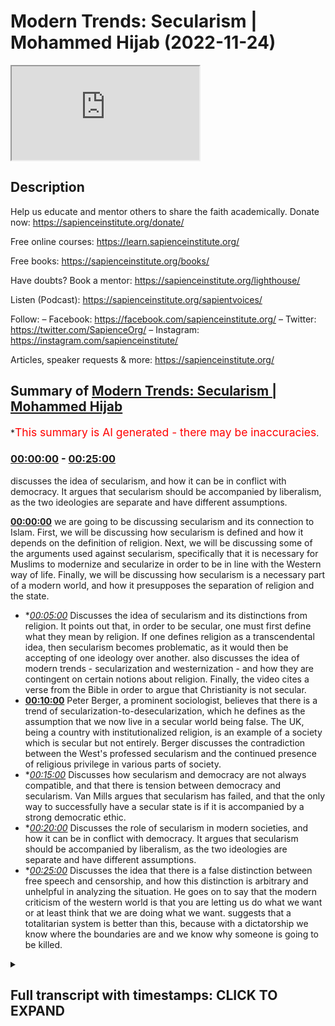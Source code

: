 # Modern Trends: Secularism | Mohammed Hijab (2022-11-24)

<iframe loading='lazy' src='https://www.youtube.com/embed/hDmxvZ4QAw0'></iframe>

## Description

Help us educate and mentor others to share the faith academically.
Donate now: https://sapienceinstitute.org/donate/

Free online courses: https://learn.sapienceinstitute.org/

Free books: https://sapienceinstitute.org/books/

Have doubts? Book a mentor: https://sapienceinstitute.org/lighthouse/

Listen (Podcast): https://sapienceinstitute.org/sapientvoices/

Follow:
– Facebook: https://facebook.com/sapienceinstitute.org/
– Twitter: https://twitter.com/SapienceOrg/
– Instagram: https://instagram.com/sapienceinstitute/

Articles, speaker requests & more: https://sapienceinstitute.org/

## Summary of [Modern Trends: Secularism | Mohammed Hijab](https://www.youtube.com/watch?v=hDmxvZ4QAw0)

\*<span style="color:red; font-size:125%">This summary is AI generated - there may be inaccuracies</span>.

### [00:00:00](https://www.youtube.com/watch?v=hDmxvZ4QAw0\&t=0) - [00:25:00](https://www.youtube.com/watch?v=hDmxvZ4QAw0\&t=1500)

discusses the idea of secularism, and how it can be in conflict with democracy. It argues that secularism should be accompanied by liberalism, as the two ideologies are separate and have different assumptions.

**[00:00:00](https://www.youtube.com/watch?v=hDmxvZ4QAw0\&t=0)**  we are going to be discussing secularism and its connection to Islam. First, we will be discussing how secularism is defined and how it depends on the definition of religion. Next, we will be discussing some of the arguments used against secularism, specifically that it is necessary for Muslims to modernize and secularize in order to be in line with the Western way of life. Finally, we will be discussing how secularism is a necessary part of a modern world, and how it presupposes the separation of religion and the state.

*   \**[00:05:00](https://www.youtube.com/watch?v=hDmxvZ4QAw0\&t=300)* Discusses the idea of secularism and its distinctions from religion. It points out that, in order to be secular, one must first define what they mean by religion. If one defines religion as a transcendental idea, then secularism becomes problematic, as it would then be accepting of one ideology over another.  also discusses the idea of modern trends - secularization and westernization - and how they are contingent on certain notions about religion. Finally, the video cites a verse from the Bible in order to argue that Christianity is not secular.
*   **[00:10:00](https://www.youtube.com/watch?v=hDmxvZ4QAw0\&t=600)** Peter Berger, a prominent sociologist, believes that there is a trend of secularization-to-desecularization, which he defines as the assumption that we now live in a secular world being false. The UK, being a country with institutionalized religion, is an example of a society which is secular but not entirely. Berger discusses the contradiction between the West's professed secularism and the continued presence of religious privilege in various parts of society.
*   \**[00:15:00](https://www.youtube.com/watch?v=hDmxvZ4QAw0\&t=900)* Discusses how secularism and democracy are not always compatible, and that there is tension between democracy and secularism. Van Mills argues that secularism has failed, and that the only way to successfully have a secular state is if it is accompanied by a strong democratic ethic.
*   \**[00:20:00](https://www.youtube.com/watch?v=hDmxvZ4QAw0\&t=1200)* Discusses the role of secularism in modern societies, and how it can be in conflict with democracy. It argues that secularism should be accompanied by liberalism, as the two ideologies are separate and have different assumptions.
*   \**[00:25:00](https://www.youtube.com/watch?v=hDmxvZ4QAw0\&t=1500)* Discusses the idea that there is a false distinction between free speech and censorship, and how this distinction is arbitrary and unhelpful in analyzing the situation. He goes on to say that the modern criticism of the western world is that you are letting us do what we want or at least think that we are doing what we want. suggests that a totalitarian system is better than this, because with a dictatorship we know where the boundaries are and we know why someone is going to be killed.

<details><summary><h2>Full transcript with timestamps: CLICK TO EXPAND</h2></summary>

[0:00:00](https://youtu.be/hDmxvZ4QAw0?t=0) oh\
[0:00:06](https://youtu.be/hDmxvZ4QAw0?t=6) foreign\
[0:00:09](https://youtu.be/hDmxvZ4QAw0?t=9) to the second session on the modern\
[0:00:11](https://youtu.be/hDmxvZ4QAw0?t=11) Trends module today we're going to be\
[0:00:14](https://youtu.be/hDmxvZ4QAw0?t=14) talking about secularism and its\
[0:00:16](https://youtu.be/hDmxvZ4QAw0?t=16) connection with Islam in the Muslim\
[0:00:17](https://youtu.be/hDmxvZ4QAw0?t=17) World\
[0:00:18](https://youtu.be/hDmxvZ4QAw0?t=18) um of course secularism is something we\
[0:00:20](https://youtu.be/hDmxvZ4QAw0?t=20) didn't actually formally cover in the\
[0:00:22](https://youtu.be/hDmxvZ4QAw0?t=22) London area and it's something very\
[0:00:24](https://youtu.be/hDmxvZ4QAw0?t=24) important not least because of something\
[0:00:26](https://youtu.be/hDmxvZ4QAw0?t=26) which keeps coming up in discourses with\
[0:00:28](https://youtu.be/hDmxvZ4QAw0?t=28) Muslims and non-muslims when I had\
[0:00:29](https://youtu.be/hDmxvZ4QAw0?t=29) discussion with Jordan Peterson this\
[0:00:32](https://youtu.be/hDmxvZ4QAw0?t=32) kind of was uh uh brought up in effect\
[0:00:34](https://youtu.be/hDmxvZ4QAw0?t=34) before I had my first discussion with\
[0:00:36](https://youtu.be/hDmxvZ4QAw0?t=36) him\
[0:00:37](https://youtu.be/hDmxvZ4QAw0?t=37) it was one of his major criticisms of\
[0:00:39](https://youtu.be/hDmxvZ4QAw0?t=39) Islam and so and this is something you\
[0:00:41](https://youtu.be/hDmxvZ4QAw0?t=41) find in the western Academy a lot of\
[0:00:43](https://youtu.be/hDmxvZ4QAw0?t=43) people will say like you know\
[0:00:45](https://youtu.be/hDmxvZ4QAw0?t=45) uh why Islam isn't secular is the reason\
[0:00:49](https://youtu.be/hDmxvZ4QAw0?t=49) why it's behind for example and this is\
[0:00:51](https://youtu.be/hDmxvZ4QAw0?t=51) one of the main arguments they use\
[0:00:52](https://youtu.be/hDmxvZ4QAw0?t=52) in fact they say that\
[0:00:55](https://youtu.be/hDmxvZ4QAw0?t=55) this is connected to issues to do with\
[0:00:57](https://youtu.be/hDmxvZ4QAw0?t=57) the Reformation\
[0:00:58](https://youtu.be/hDmxvZ4QAw0?t=58) I try to enumerate the kind of uh\
[0:01:02](https://youtu.be/hDmxvZ4QAw0?t=62) the kind of arguments the main arguments\
[0:01:05](https://youtu.be/hDmxvZ4QAw0?t=65) that are used about this they say the\
[0:01:08](https://youtu.be/hDmxvZ4QAw0?t=68) first catalog is Islam slash Muslims\
[0:01:11](https://youtu.be/hDmxvZ4QAw0?t=71) needs to modernize and so really what\
[0:01:14](https://youtu.be/hDmxvZ4QAw0?t=74) they mean by modernize is to secularize\
[0:01:16](https://youtu.be/hDmxvZ4QAw0?t=76) and that's one of the things they one of\
[0:01:17](https://youtu.be/hDmxvZ4QAw0?t=77) the staple part of a modern world is the\
[0:01:20](https://youtu.be/hDmxvZ4QAw0?t=80) secular order\
[0:01:21](https://youtu.be/hDmxvZ4QAw0?t=81) the second kind of argument is uses like\
[0:01:23](https://youtu.be/hDmxvZ4QAw0?t=83) Islam or Muslims need to secularize and\
[0:01:25](https://youtu.be/hDmxvZ4QAw0?t=85) they just say it like that they need to\
[0:01:28](https://youtu.be/hDmxvZ4QAw0?t=88) do that\
[0:01:29](https://youtu.be/hDmxvZ4QAw0?t=89) and the third one is Islam Muslims need\
[0:01:31](https://youtu.be/hDmxvZ4QAw0?t=91) to westernize\
[0:01:33](https://youtu.be/hDmxvZ4QAw0?t=93) and they are less likely to put in those\
[0:01:34](https://youtu.be/hDmxvZ4QAw0?t=94) in those terms because it has Colonial\
[0:01:36](https://youtu.be/hDmxvZ4QAw0?t=96) connotations\
[0:01:38](https://youtu.be/hDmxvZ4QAw0?t=98) but these are the three kinds of ways\
[0:01:40](https://youtu.be/hDmxvZ4QAw0?t=100) that it can be put across now the word\
[0:01:43](https://youtu.be/hDmxvZ4QAw0?t=103) secular itself\
[0:01:45](https://youtu.be/hDmxvZ4QAw0?t=105) etymologically comes from the Latin root\
[0:01:48](https://youtu.be/hDmxvZ4QAw0?t=108) word meaning that which relates to the\
[0:01:49](https://youtu.be/hDmxvZ4QAw0?t=109) world yeah\
[0:01:51](https://youtu.be/hDmxvZ4QAw0?t=111) and is in opposition to the church\
[0:01:55](https://youtu.be/hDmxvZ4QAw0?t=115) and it's a belief or ideological\
[0:01:58](https://youtu.be/hDmxvZ4QAw0?t=118) commitment to the separation of religion\
[0:02:01](https://youtu.be/hDmxvZ4QAw0?t=121) and this uh worldly effect this is from\
[0:02:03](https://youtu.be/hDmxvZ4QAw0?t=123) Kenny\
[0:02:05](https://youtu.be/hDmxvZ4QAw0?t=125) uh secular secularization is the process\
[0:02:07](https://youtu.be/hDmxvZ4QAw0?t=127) because secularism is the word and\
[0:02:10](https://youtu.be/hDmxvZ4QAw0?t=130) secularization\
[0:02:12](https://youtu.be/hDmxvZ4QAw0?t=132) according to Burger is the process by\
[0:02:15](https://youtu.be/hDmxvZ4QAw0?t=135) which sectors of society and cultures\
[0:02:17](https://youtu.be/hDmxvZ4QAw0?t=137) are removed from the domination of\
[0:02:19](https://youtu.be/hDmxvZ4QAw0?t=139) religious institutions\
[0:02:21](https://youtu.be/hDmxvZ4QAw0?t=141) vernacularly if you look at the\
[0:02:23](https://youtu.be/hDmxvZ4QAw0?t=143) dictionaries\
[0:02:24](https://youtu.be/hDmxvZ4QAw0?t=144) secularism is really the separation\
[0:02:26](https://youtu.be/hDmxvZ4QAw0?t=146) between church and state now already\
[0:02:30](https://youtu.be/hDmxvZ4QAw0?t=150) what if if you really think about this\
[0:02:34](https://youtu.be/hDmxvZ4QAw0?t=154) which should strike you as one of the\
[0:02:36](https://youtu.be/hDmxvZ4QAw0?t=156) main things about the word secular\
[0:02:38](https://youtu.be/hDmxvZ4QAw0?t=158) is that the definition itself\
[0:02:42](https://youtu.be/hDmxvZ4QAw0?t=162) I should ask maybe I should ask what\
[0:02:44](https://youtu.be/hDmxvZ4QAw0?t=164) does the definition depend on\
[0:02:46](https://youtu.be/hDmxvZ4QAw0?t=166) the one second what is the definition\
[0:02:48](https://youtu.be/hDmxvZ4QAw0?t=168) depend on\
[0:02:49](https://youtu.be/hDmxvZ4QAw0?t=169) if I say\
[0:02:51](https://youtu.be/hDmxvZ4QAw0?t=171) secularism\
[0:02:53](https://youtu.be/hDmxvZ4QAw0?t=173) a separation between religion religious\
[0:02:55](https://youtu.be/hDmxvZ4QAw0?t=175) institutions or religion and the state\
[0:02:57](https://youtu.be/hDmxvZ4QAw0?t=177) what does the definition of secularism\
[0:03:00](https://youtu.be/hDmxvZ4QAw0?t=180) ultimately depend on the the definition\
[0:03:03](https://youtu.be/hDmxvZ4QAw0?t=183) of\
[0:03:05](https://youtu.be/hDmxvZ4QAw0?t=185) yes\
[0:03:06](https://youtu.be/hDmxvZ4QAw0?t=186) it presupposes that there's already a\
[0:03:09](https://youtu.be/hDmxvZ4QAw0?t=189) distinction between those two things\
[0:03:10](https://youtu.be/hDmxvZ4QAw0?t=190) okay but what so what do we need to if\
[0:03:13](https://youtu.be/hDmxvZ4QAw0?t=193) if you didn't have this thing you\
[0:03:15](https://youtu.be/hDmxvZ4QAw0?t=195) couldn't have secularism\
[0:03:17](https://youtu.be/hDmxvZ4QAw0?t=197) there you have it thank you very much\
[0:03:18](https://youtu.be/hDmxvZ4QAw0?t=198) okay that's right without religion they\
[0:03:20](https://youtu.be/hDmxvZ4QAw0?t=200) cannot be secularism\
[0:03:22](https://youtu.be/hDmxvZ4QAw0?t=202) think about this about it's quite ironic\
[0:03:24](https://youtu.be/hDmxvZ4QAw0?t=204) actually\
[0:03:25](https://youtu.be/hDmxvZ4QAw0?t=205) because secularism is a is it is a\
[0:03:28](https://youtu.be/hDmxvZ4QAw0?t=208) separation between religion and\
[0:03:30](https://youtu.be/hDmxvZ4QAw0?t=210) institutions or government or whatever\
[0:03:31](https://youtu.be/hDmxvZ4QAw0?t=211) it may be so you can't have secularism\
[0:03:33](https://youtu.be/hDmxvZ4QAw0?t=213) without religion so it's not ironic that\
[0:03:35](https://youtu.be/hDmxvZ4QAw0?t=215) the thing you want to get rid of is a\
[0:03:37](https://youtu.be/hDmxvZ4QAw0?t=217) thing you need to form what you have\
[0:03:40](https://youtu.be/hDmxvZ4QAw0?t=220) think think of that for a second then\
[0:03:42](https://youtu.be/hDmxvZ4QAw0?t=222) you have another issue here which is\
[0:03:43](https://youtu.be/hDmxvZ4QAw0?t=223) that if we're saying secularism is a is\
[0:03:47](https://youtu.be/hDmxvZ4QAw0?t=227) the division between religion and the\
[0:03:49](https://youtu.be/hDmxvZ4QAw0?t=229) state or the institutions or whatever it\
[0:03:51](https://youtu.be/hDmxvZ4QAw0?t=231) may be\
[0:03:52](https://youtu.be/hDmxvZ4QAw0?t=232) then now what do we need to know what\
[0:03:54](https://youtu.be/hDmxvZ4QAw0?t=234) the definition of is religion what is\
[0:03:57](https://youtu.be/hDmxvZ4QAw0?t=237) what constitutes us religion what\
[0:03:58](https://youtu.be/hDmxvZ4QAw0?t=238) doesn't constitute as religion\
[0:04:00](https://youtu.be/hDmxvZ4QAw0?t=240) and this is an area of great controversy\
[0:04:03](https://youtu.be/hDmxvZ4QAw0?t=243) because if you look at addiction\
[0:04:05](https://youtu.be/hDmxvZ4QAw0?t=245) obviously they're going to say all kinds\
[0:04:07](https://youtu.be/hDmxvZ4QAw0?t=247) of things about what religion is a\
[0:04:08](https://youtu.be/hDmxvZ4QAw0?t=248) belief in a Divine being and ritual Acts\
[0:04:12](https://youtu.be/hDmxvZ4QAw0?t=252) or these kinds of things this is\
[0:04:13](https://youtu.be/hDmxvZ4QAw0?t=253) dictionary definition but when you look\
[0:04:15](https://youtu.be/hDmxvZ4QAw0?t=255) at closely when you look at what\
[0:04:17](https://youtu.be/hDmxvZ4QAw0?t=257) sociologists have said\
[0:04:19](https://youtu.be/hDmxvZ4QAw0?t=259) some sociologists\
[0:04:22](https://youtu.be/hDmxvZ4QAw0?t=262) have stated\
[0:04:23](https://youtu.be/hDmxvZ4QAw0?t=263) I think Charles Taylor is one of them\
[0:04:26](https://youtu.be/hDmxvZ4QAw0?t=266) Charles Taylor\
[0:04:27](https://youtu.be/hDmxvZ4QAw0?t=267) has has stated that\
[0:04:31](https://youtu.be/hDmxvZ4QAw0?t=271) religion can\
[0:04:33](https://youtu.be/hDmxvZ4QAw0?t=273) include any transcendental idea\
[0:04:36](https://youtu.be/hDmxvZ4QAw0?t=276) even durkheim from what I remember once\
[0:04:39](https://youtu.be/hDmxvZ4QAw0?t=279) again included\
[0:04:41](https://youtu.be/hDmxvZ4QAw0?t=281) ideologies into the mix many\
[0:04:43](https://youtu.be/hDmxvZ4QAw0?t=283) sociologists said you don't necessarily\
[0:04:45](https://youtu.be/hDmxvZ4QAw0?t=285) need\
[0:04:46](https://youtu.be/hDmxvZ4QAw0?t=286) a divine\
[0:04:48](https://youtu.be/hDmxvZ4QAw0?t=288) being or something like that for\
[0:04:50](https://youtu.be/hDmxvZ4QAw0?t=290) something to be a religion that's why\
[0:04:52](https://youtu.be/hDmxvZ4QAw0?t=292) Buddhism is not really some say it's a\
[0:04:55](https://youtu.be/hDmxvZ4QAw0?t=295) religion some say it's not religion but\
[0:04:56](https://youtu.be/hDmxvZ4QAw0?t=296) it depends on what kind of definition of\
[0:04:58](https://youtu.be/hDmxvZ4QAw0?t=298) religion you're using\
[0:05:00](https://youtu.be/hDmxvZ4QAw0?t=300) man not all Buddhists believe in God not\
[0:05:02](https://youtu.be/hDmxvZ4QAw0?t=302) all Hindus believe in God we covered\
[0:05:04](https://youtu.be/hDmxvZ4QAw0?t=304) this when we talked about Hinduism so\
[0:05:06](https://youtu.be/hDmxvZ4QAw0?t=306) something we even discussed the fact\
[0:05:07](https://youtu.be/hDmxvZ4QAw0?t=307) that it can be an atheist Hindu\
[0:05:10](https://youtu.be/hDmxvZ4QAw0?t=310) some Hindus classify themselves as a\
[0:05:12](https://youtu.be/hDmxvZ4QAw0?t=312) atheist\
[0:05:14](https://youtu.be/hDmxvZ4QAw0?t=314) you know they say we don't believe in\
[0:05:15](https://youtu.be/hDmxvZ4QAw0?t=315) these Gods this is just like a you know\
[0:05:17](https://youtu.be/hDmxvZ4QAw0?t=317) myth for us but it's part of our culture\
[0:05:19](https://youtu.be/hDmxvZ4QAw0?t=319) and whatever\
[0:05:21](https://youtu.be/hDmxvZ4QAw0?t=321) so the point is is what is religion\
[0:05:23](https://youtu.be/hDmxvZ4QAw0?t=323) that is itself something which is open\
[0:05:25](https://youtu.be/hDmxvZ4QAw0?t=325) to discussion\
[0:05:27](https://youtu.be/hDmxvZ4QAw0?t=327) but then if we say it's a transcendental\
[0:05:29](https://youtu.be/hDmxvZ4QAw0?t=329) idea we have a real big problem here\
[0:05:31](https://youtu.be/hDmxvZ4QAw0?t=331) because if we say liberalism is a\
[0:05:33](https://youtu.be/hDmxvZ4QAw0?t=333) religion\
[0:05:35](https://youtu.be/hDmxvZ4QAw0?t=335) if we actually state that liberalism is\
[0:05:36](https://youtu.be/hDmxvZ4QAw0?t=336) religion\
[0:05:38](https://youtu.be/hDmxvZ4QAw0?t=338) and most secular states are liberal\
[0:05:40](https://youtu.be/hDmxvZ4QAw0?t=340) democracies\
[0:05:42](https://youtu.be/hDmxvZ4QAw0?t=342) then secularism is on the mind\
[0:05:45](https://youtu.be/hDmxvZ4QAw0?t=345) do you see what's going on there it's\
[0:05:46](https://youtu.be/hDmxvZ4QAw0?t=346) very problematic\
[0:05:48](https://youtu.be/hDmxvZ4QAw0?t=348) so if you say no religion must be those\
[0:05:51](https://youtu.be/hDmxvZ4QAw0?t=351) things which you have a divine\
[0:05:53](https://youtu.be/hDmxvZ4QAw0?t=353) you know you know being worthy of\
[0:05:56](https://youtu.be/hDmxvZ4QAw0?t=356) worship\
[0:05:58](https://youtu.be/hDmxvZ4QAw0?t=358) or something like that so Buddhism is\
[0:06:01](https://youtu.be/hDmxvZ4QAw0?t=361) not a religion then so can I have a\
[0:06:03](https://youtu.be/hDmxvZ4QAw0?t=363) Buddha state\
[0:06:04](https://youtu.be/hDmxvZ4QAw0?t=364) if I have a Buddhist state am I am I\
[0:06:06](https://youtu.be/hDmxvZ4QAw0?t=366) endangering the secular ethical if I\
[0:06:08](https://youtu.be/hDmxvZ4QAw0?t=368) have a hint to say am I endangering a\
[0:06:10](https://youtu.be/hDmxvZ4QAw0?t=370) secular ethic or not but then if I'm\
[0:06:12](https://youtu.be/hDmxvZ4QAw0?t=372) allowed the Hindu say why am I not allow\
[0:06:14](https://youtu.be/hDmxvZ4QAw0?t=374) the Muslim one\
[0:06:16](https://youtu.be/hDmxvZ4QAw0?t=376) then you know this thing has become very\
[0:06:18](https://youtu.be/hDmxvZ4QAw0?t=378) dangerous now they don't even know where\
[0:06:20](https://youtu.be/hDmxvZ4QAw0?t=380) to start and where to end and this is\
[0:06:22](https://youtu.be/hDmxvZ4QAw0?t=382) where the conversation conversation\
[0:06:23](https://youtu.be/hDmxvZ4QAw0?t=383) should start\
[0:06:24](https://youtu.be/hDmxvZ4QAw0?t=384) what are you defining as religion and\
[0:06:26](https://youtu.be/hDmxvZ4QAw0?t=386) why should those things only be religion\
[0:06:29](https://youtu.be/hDmxvZ4QAw0?t=389) especially when there's a scholarly\
[0:06:30](https://youtu.be/hDmxvZ4QAw0?t=390) backing for all these other things to be\
[0:06:32](https://youtu.be/hDmxvZ4QAw0?t=392) called religion\
[0:06:35](https://youtu.be/hDmxvZ4QAw0?t=395) and so these Notions of modernization\
[0:06:37](https://youtu.be/hDmxvZ4QAw0?t=397) and secularization or westernization\
[0:06:42](https://youtu.be/hDmxvZ4QAw0?t=402) are all contingent on these on these\
[0:06:44](https://youtu.be/hDmxvZ4QAw0?t=404) Notions first we have to Define what we\
[0:06:46](https://youtu.be/hDmxvZ4QAw0?t=406) mean by secularism or we have to Define\
[0:06:48](https://youtu.be/hDmxvZ4QAw0?t=408) by religion and what is the separation\
[0:06:52](https://youtu.be/hDmxvZ4QAw0?t=412) so any questions on this one on this\
[0:06:54](https://youtu.be/hDmxvZ4QAw0?t=414) point so far\
[0:06:56](https://youtu.be/hDmxvZ4QAw0?t=416) no okay\
[0:06:58](https://youtu.be/hDmxvZ4QAw0?t=418) we'll go to the next thing\
[0:07:02](https://youtu.be/hDmxvZ4QAw0?t=422) a lot of people\
[0:07:04](https://youtu.be/hDmxvZ4QAw0?t=424) actually cite the verse in the Bible and\
[0:07:07](https://youtu.be/hDmxvZ4QAw0?t=427) I'll read it to you which is in Mark\
[0:07:09](https://youtu.be/hDmxvZ4QAw0?t=429) chapter 12 verse number 17.\
[0:07:11](https://youtu.be/hDmxvZ4QAw0?t=431) give to Caesar what belongs to Caesar\
[0:07:13](https://youtu.be/hDmxvZ4QAw0?t=433) and give to God what belongs to God\
[0:07:15](https://youtu.be/hDmxvZ4QAw0?t=435) and to be honest with you this is taken\
[0:07:17](https://youtu.be/hDmxvZ4QAw0?t=437) out of context\
[0:07:18](https://youtu.be/hDmxvZ4QAw0?t=438) because the context here is taxation\
[0:07:21](https://youtu.be/hDmxvZ4QAw0?t=441) it's like you know give to Caesar\
[0:07:22](https://youtu.be/hDmxvZ4QAw0?t=442) belongs to Caesar doesn't necessarily\
[0:07:24](https://youtu.be/hDmxvZ4QAw0?t=444) mean that's God's rights should overtake\
[0:07:26](https://youtu.be/hDmxvZ4QAw0?t=446) or the Caesar's right should overtake\
[0:07:28](https://youtu.be/hDmxvZ4QAw0?t=448) God's rights\
[0:07:30](https://youtu.be/hDmxvZ4QAw0?t=450) this was not if you look at the the\
[0:07:32](https://youtu.be/hDmxvZ4QAw0?t=452) verses before and after it's talking\
[0:07:34](https://youtu.be/hDmxvZ4QAw0?t=454) about give tax to your state basically\
[0:07:37](https://youtu.be/hDmxvZ4QAw0?t=457) it's not saying that you know God's\
[0:07:38](https://youtu.be/hDmxvZ4QAw0?t=458) rights are undermined and if if you know\
[0:07:40](https://youtu.be/hDmxvZ4QAw0?t=460) about the biblical uh discussion you'll\
[0:07:43](https://youtu.be/hDmxvZ4QAw0?t=463) know that James and Paul had a I'm not\
[0:07:45](https://youtu.be/hDmxvZ4QAw0?t=465) sure if you guys are aware who James\
[0:07:47](https://youtu.be/hDmxvZ4QAw0?t=467) who's James\
[0:07:50](https://youtu.be/hDmxvZ4QAw0?t=470) yeah he's the brother of Jesus Christ\
[0:07:51](https://youtu.be/hDmxvZ4QAw0?t=471) yeah according to the biblical discourse\
[0:07:54](https://youtu.be/hDmxvZ4QAw0?t=474) and stuff like that yeah there's the\
[0:07:55](https://youtu.be/hDmxvZ4QAw0?t=475) Book of James and he had his he had beef\
[0:07:57](https://youtu.be/hDmxvZ4QAw0?t=477) with Paul\
[0:07:59](https://youtu.be/hDmxvZ4QAw0?t=479) you know had big beef with it\
[0:08:01](https://youtu.be/hDmxvZ4QAw0?t=481) and Paul basically was of the opinion\
[0:08:04](https://youtu.be/hDmxvZ4QAw0?t=484) that you know you don't have to follow\
[0:08:05](https://youtu.be/hDmxvZ4QAw0?t=485) the laws\
[0:08:07](https://youtu.be/hDmxvZ4QAw0?t=487) and you know there was a big scandal\
[0:08:09](https://youtu.be/hDmxvZ4QAw0?t=489) with him and if you look at the biblical\
[0:08:10](https://youtu.be/hDmxvZ4QAw0?t=490) discourse and the records and stuff\
[0:08:12](https://youtu.be/hDmxvZ4QAw0?t=492) there's a big Scandal between James and\
[0:08:13](https://youtu.be/hDmxvZ4QAw0?t=493) Paul\
[0:08:14](https://youtu.be/hDmxvZ4QAw0?t=494) because they're of circumcision and\
[0:08:15](https://youtu.be/hDmxvZ4QAw0?t=495) stuff like that you know but basically\
[0:08:18](https://youtu.be/hDmxvZ4QAw0?t=498) James is saying is James was saying\
[0:08:21](https://youtu.be/hDmxvZ4QAw0?t=501) you need to follow the law you need to\
[0:08:23](https://youtu.be/hDmxvZ4QAw0?t=503) follow the Old Testament law so he's\
[0:08:24](https://youtu.be/hDmxvZ4QAw0?t=504) very much and if you look at the Book of\
[0:08:26](https://youtu.be/hDmxvZ4QAw0?t=506) James and other parts of the Bible\
[0:08:27](https://youtu.be/hDmxvZ4QAw0?t=507) saying that you know you cannot abandon\
[0:08:30](https://youtu.be/hDmxvZ4QAw0?t=510) the Old Testament law as Paul is saying\
[0:08:31](https://youtu.be/hDmxvZ4QAw0?t=511) no God died on the cross Jesus died on\
[0:08:34](https://youtu.be/hDmxvZ4QAw0?t=514) the cross and as a result of it you have\
[0:08:36](https://youtu.be/hDmxvZ4QAw0?t=516) you yeah you don't need to follow all\
[0:08:38](https://youtu.be/hDmxvZ4QAw0?t=518) this now you don't actually need to\
[0:08:40](https://youtu.be/hDmxvZ4QAw0?t=520) follow all of all of this stuff\
[0:08:42](https://youtu.be/hDmxvZ4QAw0?t=522) the reason why I bought that to the\
[0:08:44](https://youtu.be/hDmxvZ4QAw0?t=524) table is because uh in in many ways Paul\
[0:08:47](https://youtu.be/hDmxvZ4QAw0?t=527) was the first protagonist of the secular\
[0:08:50](https://youtu.be/hDmxvZ4QAw0?t=530) ethic\
[0:08:51](https://youtu.be/hDmxvZ4QAw0?t=531) it wasn't Jesus it was actually Paul\
[0:08:54](https://youtu.be/hDmxvZ4QAw0?t=534) himself\
[0:08:56](https://youtu.be/hDmxvZ4QAw0?t=536) because he in many ways abolished the\
[0:08:57](https://youtu.be/hDmxvZ4QAw0?t=537) religious law the relevance of the\
[0:08:59](https://youtu.be/hDmxvZ4QAw0?t=539) religious law but if you look at the the\
[0:09:01](https://youtu.be/hDmxvZ4QAw0?t=541) verse of give unto Caesar what is the\
[0:09:03](https://youtu.be/hDmxvZ4QAw0?t=543) season give unto God words to God that's\
[0:09:05](https://youtu.be/hDmxvZ4QAw0?t=545) not enough overrageous enough\
[0:09:07](https://youtu.be/hDmxvZ4QAw0?t=547) for us to conclude that the New\
[0:09:09](https://youtu.be/hDmxvZ4QAw0?t=549) Testament is secular\
[0:09:11](https://youtu.be/hDmxvZ4QAw0?t=551) if you look at the writings of Paul yes\
[0:09:14](https://youtu.be/hDmxvZ4QAw0?t=554) he was more if you like\
[0:09:15](https://youtu.be/hDmxvZ4QAw0?t=555) uh because he was less concerned with\
[0:09:18](https://youtu.be/hDmxvZ4QAw0?t=558) the laws if you look at James he's way\
[0:09:20](https://youtu.be/hDmxvZ4QAw0?t=560) more concerned with the law who was\
[0:09:21](https://youtu.be/hDmxvZ4QAw0?t=561) right who was wrong that's the\
[0:09:22](https://youtu.be/hDmxvZ4QAw0?t=562) discussion that James Dunn and others\
[0:09:24](https://youtu.be/hDmxvZ4QAw0?t=564) from the Christian Scholars and you know\
[0:09:26](https://youtu.be/hDmxvZ4QAw0?t=566) have written about and that's a\
[0:09:27](https://youtu.be/hDmxvZ4QAw0?t=567) different discussion for another day\
[0:09:29](https://youtu.be/hDmxvZ4QAw0?t=569) however to cite this verse and to say oh\
[0:09:31](https://youtu.be/hDmxvZ4QAw0?t=571) Christianity is therefore secular I\
[0:09:32](https://youtu.be/hDmxvZ4QAw0?t=572) think it's a weak argument and we need\
[0:09:34](https://youtu.be/hDmxvZ4QAw0?t=574) to be aware of that\
[0:09:35](https://youtu.be/hDmxvZ4QAw0?t=575) I mean before I did my first thing with\
[0:09:37](https://youtu.be/hDmxvZ4QAw0?t=577) your Peterson he actually mentioned this\
[0:09:39](https://youtu.be/hDmxvZ4QAw0?t=579) is a quote unquote Miracle of\
[0:09:40](https://youtu.be/hDmxvZ4QAw0?t=580) Christianity\
[0:09:42](https://youtu.be/hDmxvZ4QAw0?t=582) he doesn't know\
[0:09:44](https://youtu.be/hDmxvZ4QAw0?t=584) that this is the context and the one I\
[0:09:46](https://youtu.be/hDmxvZ4QAw0?t=586) spoke to him I might have gone on the\
[0:09:48](https://youtu.be/hDmxvZ4QAw0?t=588) read under the radar\
[0:09:50](https://youtu.be/hDmxvZ4QAw0?t=590) because he mentioned it like before but\
[0:09:52](https://youtu.be/hDmxvZ4QAw0?t=592) I said it quickly I don't think many\
[0:09:54](https://youtu.be/hDmxvZ4QAw0?t=594) people heard what I said\
[0:09:55](https://youtu.be/hDmxvZ4QAw0?t=595) you know give on to Caesar what is on to\
[0:09:57](https://youtu.be/hDmxvZ4QAw0?t=597) Caesar and give unto God what's unto God\
[0:09:59](https://youtu.be/hDmxvZ4QAw0?t=599) yeah\
[0:10:00](https://youtu.be/hDmxvZ4QAw0?t=600) and I said to him what if Caesar what if\
[0:10:02](https://youtu.be/hDmxvZ4QAw0?t=602) Caesar was Hitler\
[0:10:03](https://youtu.be/hDmxvZ4QAw0?t=603) and he just brushed off and didn't\
[0:10:05](https://youtu.be/hDmxvZ4QAw0?t=605) answer it so you know what if Caesar was\
[0:10:08](https://youtu.be/hDmxvZ4QAw0?t=608) Hitler because you know on the one hand\
[0:10:10](https://youtu.be/hDmxvZ4QAw0?t=610) if you say well give on to Caesar what\
[0:10:12](https://youtu.be/hDmxvZ4QAw0?t=612) is the Caesar yeah\
[0:10:14](https://youtu.be/hDmxvZ4QAw0?t=614) if Caesar is Hitler then you have\
[0:10:16](https://youtu.be/hDmxvZ4QAw0?t=616) totalitarianism then you have Nazism\
[0:10:18](https://youtu.be/hDmxvZ4QAw0?t=618) then you have all the things you hate\
[0:10:20](https://youtu.be/hDmxvZ4QAw0?t=620) you can't choose your Caesar\
[0:10:22](https://youtu.be/hDmxvZ4QAw0?t=622) you can only give it to you can give it\
[0:10:23](https://youtu.be/hDmxvZ4QAw0?t=623) give them the taxes give them what you\
[0:10:25](https://youtu.be/hDmxvZ4QAw0?t=625) want so this idea of a perfect\
[0:10:27](https://youtu.be/hDmxvZ4QAw0?t=627) separation between sessions and stay and\
[0:10:30](https://youtu.be/hDmxvZ4QAw0?t=630) give on to See's always and using these\
[0:10:32](https://youtu.be/hDmxvZ4QAw0?t=632) verses in a tenuous way to try and make\
[0:10:34](https://youtu.be/hDmxvZ4QAw0?t=634) a point I think it's actually a very\
[0:10:35](https://youtu.be/hDmxvZ4QAw0?t=635) weak argument when you look at all the\
[0:10:37](https://youtu.be/hDmxvZ4QAw0?t=637) context behind behind it any questions\
[0:10:39](https://youtu.be/hDmxvZ4QAw0?t=639) on that\
[0:10:42](https://youtu.be/hDmxvZ4QAw0?t=642) so\
[0:10:44](https://youtu.be/hDmxvZ4QAw0?t=644) Peter Berger who's a pro basically this\
[0:10:46](https://youtu.be/hDmxvZ4QAw0?t=646) person's a prominent sociologist okay\
[0:10:51](https://youtu.be/hDmxvZ4QAw0?t=651) he helped propound uh secular\
[0:10:54](https://youtu.be/hDmxvZ4QAw0?t=654) secularization theories in 1960s\
[0:10:57](https://youtu.be/hDmxvZ4QAw0?t=657) believes that there is a trend of\
[0:10:59](https://youtu.be/hDmxvZ4QAw0?t=659) desecularization\
[0:11:01](https://youtu.be/hDmxvZ4QAw0?t=661) I said now we're moving away from\
[0:11:03](https://youtu.be/hDmxvZ4QAw0?t=663) secularization to desecularization\
[0:11:07](https://youtu.be/hDmxvZ4QAw0?t=667) and he even says that the assumption\
[0:11:09](https://youtu.be/hDmxvZ4QAw0?t=669) that we now live in a secular world is\
[0:11:10](https://youtu.be/hDmxvZ4QAw0?t=670) false now it's interesting when you look\
[0:11:12](https://youtu.be/hDmxvZ4QAw0?t=672) at the UK as an example\
[0:11:14](https://youtu.be/hDmxvZ4QAw0?t=674) because the question is is the UK\
[0:11:16](https://youtu.be/hDmxvZ4QAw0?t=676) secular it's actually one for discussion\
[0:11:17](https://youtu.be/hDmxvZ4QAw0?t=677) it's not one way is the UK not secular\
[0:11:20](https://youtu.be/hDmxvZ4QAw0?t=680) is it not secular because there are\
[0:11:22](https://youtu.be/hDmxvZ4QAw0?t=682) institutions which are religious like\
[0:11:24](https://youtu.be/hDmxvZ4QAw0?t=684) the Church of England for example\
[0:11:25](https://youtu.be/hDmxvZ4QAw0?t=685) the Anglican Church\
[0:11:27](https://youtu.be/hDmxvZ4QAw0?t=687) and that is in the this intertwined with\
[0:11:30](https://youtu.be/hDmxvZ4QAw0?t=690) aspects of the government the second\
[0:11:32](https://youtu.be/hDmxvZ4QAw0?t=692) chamber or whatever I think they even\
[0:11:34](https://youtu.be/hDmxvZ4QAw0?t=694) have seats that are designated for for\
[0:11:38](https://youtu.be/hDmxvZ4QAw0?t=698) the church event you'd know right is\
[0:11:39](https://youtu.be/hDmxvZ4QAw0?t=699) that correct they have seats I don't\
[0:11:41](https://youtu.be/hDmxvZ4QAw0?t=701) know how many of them though there are\
[0:11:42](https://youtu.be/hDmxvZ4QAw0?t=702) in the lows maybe 12 seats\
[0:11:45](https://youtu.be/hDmxvZ4QAw0?t=705) but they're designated for for people\
[0:11:48](https://youtu.be/hDmxvZ4QAw0?t=708) from the heart from the church right\
[0:11:49](https://youtu.be/hDmxvZ4QAw0?t=709) and so this is a clearly an imposition\
[0:11:53](https://youtu.be/hDmxvZ4QAw0?t=713) and then on the other hand so we said\
[0:11:55](https://youtu.be/hDmxvZ4QAw0?t=715) the Church of England you have uh\
[0:11:57](https://youtu.be/hDmxvZ4QAw0?t=717) schools which are Church of England\
[0:11:58](https://youtu.be/hDmxvZ4QAw0?t=718) schools now\
[0:12:00](https://youtu.be/hDmxvZ4QAw0?t=720) so they have a special privilege uh\
[0:12:03](https://youtu.be/hDmxvZ4QAw0?t=723) Church actually Church of England\
[0:12:05](https://youtu.be/hDmxvZ4QAw0?t=725) pastors and Priests they have more\
[0:12:07](https://youtu.be/hDmxvZ4QAw0?t=727) privileges than almost any religious\
[0:12:10](https://youtu.be/hDmxvZ4QAw0?t=730) person from anyone else anywhere else\
[0:12:12](https://youtu.be/hDmxvZ4QAw0?t=732) because they get these big houses\
[0:12:14](https://youtu.be/hDmxvZ4QAw0?t=734) you know and these kind of uh\
[0:12:16](https://youtu.be/hDmxvZ4QAw0?t=736) accommodations the Church of England\
[0:12:17](https://youtu.be/hDmxvZ4QAw0?t=737) owns so much land in this country uh\
[0:12:20](https://youtu.be/hDmxvZ4QAw0?t=740) people think there's some kind of\
[0:12:21](https://youtu.be/hDmxvZ4QAw0?t=741) Toothless\
[0:12:23](https://youtu.be/hDmxvZ4QAw0?t=743) thing but they have money these guys\
[0:12:25](https://youtu.be/hDmxvZ4QAw0?t=745) have a lot of money you know\
[0:12:27](https://youtu.be/hDmxvZ4QAw0?t=747) I remember having a conversation when I\
[0:12:29](https://youtu.be/hDmxvZ4QAw0?t=749) was doing my in Oxford because a lot of\
[0:12:32](https://youtu.be/hDmxvZ4QAw0?t=752) them were training to be priests\
[0:12:34](https://youtu.be/hDmxvZ4QAw0?t=754) I said how much you get and he was\
[0:12:35](https://youtu.be/hDmxvZ4QAw0?t=755) trying to play it down he's like no 20\
[0:12:37](https://youtu.be/hDmxvZ4QAw0?t=757) 30 000 35 000.\
[0:12:40](https://youtu.be/hDmxvZ4QAw0?t=760) so why would you be doing all of this\
[0:12:42](https://youtu.be/hDmxvZ4QAw0?t=762) he said because you know we get house\
[0:12:43](https://youtu.be/hDmxvZ4QAw0?t=763) and we get this and we get but I said\
[0:12:45](https://youtu.be/hDmxvZ4QAw0?t=765) okay well you know\
[0:12:47](https://youtu.be/hDmxvZ4QAw0?t=767) we don't get any of that\
[0:12:49](https://youtu.be/hDmxvZ4QAw0?t=769) so clearly there are privileges that are\
[0:12:50](https://youtu.be/hDmxvZ4QAw0?t=770) afforded to Christian people that are\
[0:12:52](https://youtu.be/hDmxvZ4QAw0?t=772) not afforded to the rest of the\
[0:12:53](https://youtu.be/hDmxvZ4QAw0?t=773) religions so the question is is this\
[0:12:56](https://youtu.be/hDmxvZ4QAw0?t=776) country secular or is this country still\
[0:12:59](https://youtu.be/hDmxvZ4QAw0?t=779) somewhat at least religious to what\
[0:13:02](https://youtu.be/hDmxvZ4QAw0?t=782) extent is this country secular it's not\
[0:13:03](https://youtu.be/hDmxvZ4QAw0?t=783) going to be or this country is secular\
[0:13:05](https://youtu.be/hDmxvZ4QAw0?t=785) it's not secular so this country is\
[0:13:07](https://youtu.be/hDmxvZ4QAw0?t=787) certainly not like America\
[0:13:08](https://youtu.be/hDmxvZ4QAw0?t=788) America is way more secular than this\
[0:13:11](https://youtu.be/hDmxvZ4QAw0?t=791) country don't have a church like that\
[0:13:13](https://youtu.be/hDmxvZ4QAw0?t=793) and then the ceremonial uh role of the\
[0:13:16](https://youtu.be/hDmxvZ4QAw0?t=796) king now is he is that he is the head of\
[0:13:19](https://youtu.be/hDmxvZ4QAw0?t=799) the Church of England as well as being\
[0:13:21](https://youtu.be/hDmxvZ4QAw0?t=801) uh someone who has uh the power to form\
[0:13:24](https://youtu.be/hDmxvZ4QAw0?t=804) governments you know it's kind of\
[0:13:25](https://youtu.be/hDmxvZ4QAw0?t=805) Monarch ceremonial Monarch all this kind\
[0:13:27](https://youtu.be/hDmxvZ4QAw0?t=807) of things\
[0:13:28](https://youtu.be/hDmxvZ4QAw0?t=808) so\
[0:13:30](https://youtu.be/hDmxvZ4QAw0?t=810) how do we reconcile the fact that the\
[0:13:33](https://youtu.be/hDmxvZ4QAw0?t=813) West is telling us to be secular\
[0:13:35](https://youtu.be/hDmxvZ4QAw0?t=815) when they themselves haven't expunged\
[0:13:37](https://youtu.be/hDmxvZ4QAw0?t=817) themselves of the secularism that they\
[0:13:38](https://youtu.be/hDmxvZ4QAw0?t=818) espoused\
[0:13:40](https://youtu.be/hDmxvZ4QAw0?t=820) it's it's a bit of a it's a bit of a\
[0:13:42](https://youtu.be/hDmxvZ4QAw0?t=822) contradiction actually and it's not just\
[0:13:44](https://youtu.be/hDmxvZ4QAw0?t=824) the UK many Europe Western European\
[0:13:47](https://youtu.be/hDmxvZ4QAw0?t=827) countries are like this\
[0:13:49](https://youtu.be/hDmxvZ4QAw0?t=829) the Denmark has a monarchy I think\
[0:13:50](https://youtu.be/hDmxvZ4QAw0?t=830) Norway has a monarchy Belgium has a\
[0:13:52](https://youtu.be/hDmxvZ4QAw0?t=832) monarchy they have the same kinds of uh\
[0:13:54](https://youtu.be/hDmxvZ4QAw0?t=834) situations despite the fact that from a\
[0:13:57](https://youtu.be/hDmxvZ4QAw0?t=837) census data perspective almost all these\
[0:13:59](https://youtu.be/hDmxvZ4QAw0?t=839) countries have a downhill trajectory\
[0:14:02](https://youtu.be/hDmxvZ4QAw0?t=842) when it comes to population of religious\
[0:14:03](https://youtu.be/hDmxvZ4QAw0?t=843) people\
[0:14:04](https://youtu.be/hDmxvZ4QAw0?t=844) like in other words now I I believe the\
[0:14:07](https://youtu.be/hDmxvZ4QAw0?t=847) the latest census\
[0:14:09](https://youtu.be/hDmxvZ4QAw0?t=849) is going to show that England\
[0:14:12](https://youtu.be/hDmxvZ4QAw0?t=852) has 40 Christians which is a minority\
[0:14:16](https://youtu.be/hDmxvZ4QAw0?t=856) that I mean they haven't released it yet\
[0:14:18](https://youtu.be/hDmxvZ4QAw0?t=858) it's going to be in May 2023 but I\
[0:14:20](https://youtu.be/hDmxvZ4QAw0?t=860) believe it's going to show this because\
[0:14:22](https://youtu.be/hDmxvZ4QAw0?t=862) based on British attitude surveys that's\
[0:14:25](https://youtu.be/hDmxvZ4QAw0?t=865) the projected\
[0:14:26](https://youtu.be/hDmxvZ4QAw0?t=866) so it's going to be for the first time\
[0:14:27](https://youtu.be/hDmxvZ4QAw0?t=867) ever since\
[0:14:29](https://youtu.be/hDmxvZ4QAw0?t=869) maybe the fifth century sixth sixth\
[0:14:33](https://youtu.be/hDmxvZ4QAw0?t=873) Century 5th to 6th century\
[0:14:36](https://youtu.be/hDmxvZ4QAw0?t=876) even before\
[0:14:37](https://youtu.be/hDmxvZ4QAw0?t=877) what's his name uh William the Conqueror\
[0:14:40](https://youtu.be/hDmxvZ4QAw0?t=880) because Christianity came to this\
[0:14:42](https://youtu.be/hDmxvZ4QAw0?t=882) country around the fifth century\
[0:14:44](https://youtu.be/hDmxvZ4QAw0?t=884) with missionaries and all this kind of\
[0:14:46](https://youtu.be/hDmxvZ4QAw0?t=886) so so how long how long is this we're\
[0:14:48](https://youtu.be/hDmxvZ4QAw0?t=888) talking about before Islam\
[0:14:50](https://youtu.be/hDmxvZ4QAw0?t=890) that's that's pretty that is pretty\
[0:14:53](https://youtu.be/hDmxvZ4QAw0?t=893) significant Islam was in the seventh\
[0:14:55](https://youtu.be/hDmxvZ4QAw0?t=895) century so Christianity came to the\
[0:14:57](https://youtu.be/hDmxvZ4QAw0?t=897) England like a spread and stuff around\
[0:15:00](https://youtu.be/hDmxvZ4QAw0?t=900) the fifth century sixth Century which is\
[0:15:02](https://youtu.be/hDmxvZ4QAw0?t=902) about 150 years 200 years before Islam\
[0:15:06](https://youtu.be/hDmxvZ4QAw0?t=906) so that's a thousand seven hundred years\
[0:15:10](https://youtu.be/hDmxvZ4QAw0?t=910) something like this a thousand six\
[0:15:12](https://youtu.be/hDmxvZ4QAw0?t=912) hundred years something like this\
[0:15:14](https://youtu.be/hDmxvZ4QAw0?t=914) and for the first time until that time\
[0:15:17](https://youtu.be/hDmxvZ4QAw0?t=917) there will be a minority Christian\
[0:15:19](https://youtu.be/hDmxvZ4QAw0?t=919) population in this country below 50 with\
[0:15:22](https://youtu.be/hDmxvZ4QAw0?t=922) Christian\
[0:15:24](https://youtu.be/hDmxvZ4QAw0?t=924) by by then we still have all these\
[0:15:26](https://youtu.be/hDmxvZ4QAw0?t=926) Christian institutions\
[0:15:28](https://youtu.be/hDmxvZ4QAw0?t=928) Muslims are likely to be around 10 8\
[0:15:30](https://youtu.be/hDmxvZ4QAw0?t=930) Maybe\
[0:15:31](https://youtu.be/hDmxvZ4QAw0?t=931) so maybe in 20 years 30 years when\
[0:15:33](https://youtu.be/hDmxvZ4QAw0?t=933) Muslims and Christians are closer to\
[0:15:35](https://youtu.be/hDmxvZ4QAw0?t=935) being that maybe 2020 or we can still\
[0:15:36](https://youtu.be/hDmxvZ4QAw0?t=936) have Christian Church of England\
[0:15:40](https://youtu.be/hDmxvZ4QAw0?t=940) why\
[0:15:41](https://youtu.be/hDmxvZ4QAw0?t=941) then then you have some issues\
[0:15:43](https://youtu.be/hDmxvZ4QAw0?t=943) well Democratic reasoning comes into\
[0:15:45](https://youtu.be/hDmxvZ4QAw0?t=945) play now and this is another thing that\
[0:15:48](https://youtu.be/hDmxvZ4QAw0?t=948) secularism and this is my second point I\
[0:15:50](https://youtu.be/hDmxvZ4QAw0?t=950) wanted to make to everyone here today\
[0:15:52](https://youtu.be/hDmxvZ4QAw0?t=952) uh\
[0:15:53](https://youtu.be/hDmxvZ4QAw0?t=953) I think van his name is Van Mills yeah\
[0:15:55](https://youtu.be/hDmxvZ4QAw0?t=955) van Mills made this poison he's a\
[0:15:58](https://youtu.be/hDmxvZ4QAw0?t=958) scholar of uh politics or international\
[0:16:00](https://youtu.be/hDmxvZ4QAw0?t=960) relations and all this kind of things\
[0:16:01](https://youtu.be/hDmxvZ4QAw0?t=961) yeah and he's focused on philosophical\
[0:16:04](https://youtu.be/hDmxvZ4QAw0?t=964) issues he said it's a mistake to think\
[0:16:06](https://youtu.be/hDmxvZ4QAw0?t=966) that the West\
[0:16:08](https://youtu.be/hDmxvZ4QAw0?t=968) all of the values of the West are in\
[0:16:10](https://youtu.be/hDmxvZ4QAw0?t=970) unison with each other there's all\
[0:16:11](https://youtu.be/hDmxvZ4QAw0?t=971) Harmony\
[0:16:12](https://youtu.be/hDmxvZ4QAw0?t=972) he says that there are issues relating\
[0:16:16](https://youtu.be/hDmxvZ4QAw0?t=976) to some of the values like for example\
[0:16:17](https://youtu.be/hDmxvZ4QAw0?t=977) secularism is one value\
[0:16:19](https://youtu.be/hDmxvZ4QAw0?t=979) but let me just give you a very simple\
[0:16:21](https://youtu.be/hDmxvZ4QAw0?t=981) ex this is very simple but maybe you\
[0:16:23](https://youtu.be/hDmxvZ4QAw0?t=983) haven't thought about it yet\
[0:16:24](https://youtu.be/hDmxvZ4QAw0?t=984) in America tell me two or three\
[0:16:26](https://youtu.be/hDmxvZ4QAw0?t=986) religious issues or issues which are\
[0:16:28](https://youtu.be/hDmxvZ4QAw0?t=988) heavily inspired by religion which are\
[0:16:32](https://youtu.be/hDmxvZ4QAw0?t=992) very popular for the public to know\
[0:16:36](https://youtu.be/hDmxvZ4QAw0?t=996) abortion what else\
[0:16:38](https://youtu.be/hDmxvZ4QAw0?t=998) transgender decisions\
[0:16:41](https://youtu.be/hDmxvZ4QAw0?t=1001) transgender surgeries like the SRS\
[0:16:44](https://youtu.be/hDmxvZ4QAw0?t=1004) surgeries\
[0:16:45](https://youtu.be/hDmxvZ4QAw0?t=1005) uh I think that's yeah it's not been put\
[0:16:48](https://youtu.be/hDmxvZ4QAw0?t=1008) up for referendum let's see so things\
[0:16:50](https://youtu.be/hDmxvZ4QAw0?t=1010) that are necessarily like something very\
[0:16:52](https://youtu.be/hDmxvZ4QAw0?t=1012) clear like recently there's been\
[0:16:54](https://youtu.be/hDmxvZ4QAw0?t=1014) referendums about and there's been\
[0:16:55](https://youtu.be/hDmxvZ4QAw0?t=1015) changing law\
[0:16:56](https://youtu.be/hDmxvZ4QAw0?t=1016) uh the teaching the um like Darwinism in\
[0:17:00](https://youtu.be/hDmxvZ4QAw0?t=1020) schools and the okay okay that's okay\
[0:17:03](https://youtu.be/hDmxvZ4QAw0?t=1023) fine creationism and stuff I don't know\
[0:17:05](https://youtu.be/hDmxvZ4QAw0?t=1025) if there's been changing or maybe state\
[0:17:06](https://youtu.be/hDmxvZ4QAw0?t=1026) by state I have to look at that but once\
[0:17:08](https://youtu.be/hDmxvZ4QAw0?t=1028) again a state by state one which is a\
[0:17:11](https://youtu.be/hDmxvZ4QAw0?t=1031) very important one to do with marriage\
[0:17:13](https://youtu.be/hDmxvZ4QAw0?t=1033) gay marriage\
[0:17:15](https://youtu.be/hDmxvZ4QAw0?t=1035) okay so so you have now think of this\
[0:17:17](https://youtu.be/hDmxvZ4QAw0?t=1037) yeah America is meant to be a secular\
[0:17:19](https://youtu.be/hDmxvZ4QAw0?t=1039) State correct all right\
[0:17:22](https://youtu.be/hDmxvZ4QAw0?t=1042) have there been referendums\
[0:17:24](https://youtu.be/hDmxvZ4QAw0?t=1044) have the public been asked about\
[0:17:26](https://youtu.be/hDmxvZ4QAw0?t=1046) abortion\
[0:17:28](https://youtu.be/hDmxvZ4QAw0?t=1048) yes\
[0:17:30](https://youtu.be/hDmxvZ4QAw0?t=1050) sometimes they said yes and sometimes\
[0:17:32](https://youtu.be/hDmxvZ4QAw0?t=1052) they say no sometimes the supreme court\
[0:17:34](https://youtu.be/hDmxvZ4QAw0?t=1054) of justice America and a very famous\
[0:17:36](https://youtu.be/hDmxvZ4QAw0?t=1056) course court case called Roe versus Wade\
[0:17:41](https://youtu.be/hDmxvZ4QAw0?t=1061) would uh would would say pro-abortion\
[0:17:44](https://youtu.be/hDmxvZ4QAw0?t=1064) things or anti-abortion things depending\
[0:17:46](https://youtu.be/hDmxvZ4QAw0?t=1066) on if there are conservatives in the\
[0:17:48](https://youtu.be/hDmxvZ4QAw0?t=1068) Supreme Court of Justice if there's more\
[0:17:49](https://youtu.be/hDmxvZ4QAw0?t=1069) conservatives or not or whatever the\
[0:17:51](https://youtu.be/hDmxvZ4QAw0?t=1071) Liberals they'll whatever\
[0:17:52](https://youtu.be/hDmxvZ4QAw0?t=1072) sometimes they'll vote against gay\
[0:17:55](https://youtu.be/hDmxvZ4QAw0?t=1075) marriage but now they've mostly\
[0:17:57](https://youtu.be/hDmxvZ4QAw0?t=1077) voted for\
[0:17:59](https://youtu.be/hDmxvZ4QAw0?t=1079) when they're doing all of these things\
[0:18:02](https://youtu.be/hDmxvZ4QAw0?t=1082) what's that tension where's the tension\
[0:18:05](https://youtu.be/hDmxvZ4QAw0?t=1085) the attention is between democracy and\
[0:18:06](https://youtu.be/hDmxvZ4QAw0?t=1086) secularism\
[0:18:08](https://youtu.be/hDmxvZ4QAw0?t=1088) because if you're saying to me\
[0:18:09](https://youtu.be/hDmxvZ4QAw0?t=1089) secularism is a separation between\
[0:18:11](https://youtu.be/hDmxvZ4QAw0?t=1091) church and state\
[0:18:13](https://youtu.be/hDmxvZ4QAw0?t=1093) but yet democracy allows me to make\
[0:18:15](https://youtu.be/hDmxvZ4QAw0?t=1095) decisions which are inspired by religion\
[0:18:18](https://youtu.be/hDmxvZ4QAw0?t=1098) about issues which are politics or\
[0:18:20](https://youtu.be/hDmxvZ4QAw0?t=1100) social socially relevant to politics or\
[0:18:23](https://youtu.be/hDmxvZ4QAw0?t=1103) whatever\
[0:18:25](https://youtu.be/hDmxvZ4QAw0?t=1105) then to what extent are you allowing\
[0:18:27](https://youtu.be/hDmxvZ4QAw0?t=1107) religion to be part of the state and the\
[0:18:29](https://youtu.be/hDmxvZ4QAw0?t=1109) government\
[0:18:31](https://youtu.be/hDmxvZ4QAw0?t=1111) either secularism is uh incapable\
[0:18:37](https://youtu.be/hDmxvZ4QAw0?t=1117) or is impotent the secular ethic has\
[0:18:40](https://youtu.be/hDmxvZ4QAw0?t=1120) failed\
[0:18:41](https://youtu.be/hDmxvZ4QAw0?t=1121) or the Democratic ethic must fail\
[0:18:44](https://youtu.be/hDmxvZ4QAw0?t=1124) so you can't have a pure democracy and a\
[0:18:46](https://youtu.be/hDmxvZ4QAw0?t=1126) pure secularism\
[0:18:48](https://youtu.be/hDmxvZ4QAw0?t=1128) what if you have a democracy and\
[0:18:50](https://youtu.be/hDmxvZ4QAw0?t=1130) everyone says I want this person to be\
[0:18:52](https://youtu.be/hDmxvZ4QAw0?t=1132) in charge who's going to implement\
[0:18:53](https://youtu.be/hDmxvZ4QAw0?t=1133) Islamic law fully in the land cutting\
[0:18:55](https://youtu.be/hDmxvZ4QAw0?t=1135) the hand and doing this and whatever\
[0:18:58](https://youtu.be/hDmxvZ4QAw0?t=1138) I had the conversation one time with\
[0:19:00](https://youtu.be/hDmxvZ4QAw0?t=1140) Adam Dean one of the guys from quillium\
[0:19:02](https://youtu.be/hDmxvZ4QAw0?t=1142) Foundation and I asked him this very\
[0:19:04](https://youtu.be/hDmxvZ4QAw0?t=1144) question\
[0:19:05](https://youtu.be/hDmxvZ4QAw0?t=1145) it's online Mariani I said what if I\
[0:19:08](https://youtu.be/hDmxvZ4QAw0?t=1148) gave him this what if and it was he was\
[0:19:09](https://youtu.be/hDmxvZ4QAw0?t=1149) buzzing he didn't know what to say\
[0:19:12](https://youtu.be/hDmxvZ4QAw0?t=1152) he just didn't know what to say I said\
[0:19:13](https://youtu.be/hDmxvZ4QAw0?t=1153) what if you have a country 99 of people\
[0:19:16](https://youtu.be/hDmxvZ4QAw0?t=1156) say we weren't cutting the hand what are\
[0:19:18](https://youtu.be/hDmxvZ4QAw0?t=1158) you going to say now\
[0:19:19](https://youtu.be/hDmxvZ4QAw0?t=1159) are we going to remove dead Democratic\
[0:19:20](https://youtu.be/hDmxvZ4QAw0?t=1160) legitimacy\
[0:19:22](https://youtu.be/hDmxvZ4QAw0?t=1162) or are you going to\
[0:19:23](https://youtu.be/hDmxvZ4QAw0?t=1163) remove the uh the secular ethic or what\
[0:19:27](https://youtu.be/hDmxvZ4QAw0?t=1167) are you gonna do\
[0:19:28](https://youtu.be/hDmxvZ4QAw0?t=1168) whatever you choose you're preferring\
[0:19:30](https://youtu.be/hDmxvZ4QAw0?t=1170) one set of morality over another because\
[0:19:32](https://youtu.be/hDmxvZ4QAw0?t=1172) the idea is that the West presents\
[0:19:34](https://youtu.be/hDmxvZ4QAw0?t=1174) itself as fully coherent\
[0:19:36](https://youtu.be/hDmxvZ4QAw0?t=1176) you have to copy a spot in order for you\
[0:19:37](https://youtu.be/hDmxvZ4QAw0?t=1177) to copy as we we have to appear that we\
[0:19:39](https://youtu.be/hDmxvZ4QAw0?t=1179) have one set of morality which you can\
[0:19:41](https://youtu.be/hDmxvZ4QAw0?t=1181) copy\
[0:19:43](https://youtu.be/hDmxvZ4QAw0?t=1183) that's the problem here and that's what\
[0:19:45](https://youtu.be/hDmxvZ4QAw0?t=1185) van Mills are saying that there is no\
[0:19:47](https://youtu.be/hDmxvZ4QAw0?t=1187) Harmony here there's no Harmony between\
[0:19:49](https://youtu.be/hDmxvZ4QAw0?t=1189) secularism and democracy and liberalism\
[0:19:51](https://youtu.be/hDmxvZ4QAw0?t=1191) and these things together\
[0:19:52](https://youtu.be/hDmxvZ4QAw0?t=1192) and I'll give you another great example\
[0:19:56](https://youtu.be/hDmxvZ4QAw0?t=1196) and these are very important examples to\
[0:19:58](https://youtu.be/hDmxvZ4QAw0?t=1198) Remember by the way because they're very\
[0:20:00](https://youtu.be/hDmxvZ4QAw0?t=1200) very powerful in discussions with\
[0:20:01](https://youtu.be/hDmxvZ4QAw0?t=1201) especially with non-muslims or people\
[0:20:03](https://youtu.be/hDmxvZ4QAw0?t=1203) that are antithetical to Islam or\
[0:20:05](https://youtu.be/hDmxvZ4QAw0?t=1205) detractors of it or something like that\
[0:20:06](https://youtu.be/hDmxvZ4QAw0?t=1206) or Muslims especially in this country\
[0:20:10](https://youtu.be/hDmxvZ4QAw0?t=1210) in this country once again the UK\
[0:20:13](https://youtu.be/hDmxvZ4QAw0?t=1213) in the 1940s\
[0:20:15](https://youtu.be/hDmxvZ4QAw0?t=1215) well 1930s and 40s or mainly the 40s\
[0:20:19](https://youtu.be/hDmxvZ4QAw0?t=1219) there was the World War World War second\
[0:20:20](https://youtu.be/hDmxvZ4QAw0?t=1220) world war yeah\
[0:20:23](https://youtu.be/hDmxvZ4QAw0?t=1223) and there was something called the\
[0:20:24](https://youtu.be/hDmxvZ4QAw0?t=1224) coalition government\
[0:20:26](https://youtu.be/hDmxvZ4QAw0?t=1226) now a coalition government means what\
[0:20:28](https://youtu.be/hDmxvZ4QAw0?t=1228) everyone comes together and they make a\
[0:20:30](https://youtu.be/hDmxvZ4QAw0?t=1230) big government it's a grand government\
[0:20:31](https://youtu.be/hDmxvZ4QAw0?t=1231) big government\
[0:20:32](https://youtu.be/hDmxvZ4QAw0?t=1232) in that coalition government what was\
[0:20:34](https://youtu.be/hDmxvZ4QAw0?t=1234) there a lack of\
[0:20:36](https://youtu.be/hDmxvZ4QAw0?t=1236) what wasn't them I should say\
[0:20:38](https://youtu.be/hDmxvZ4QAw0?t=1238) what didn't they do\
[0:20:40](https://youtu.be/hDmxvZ4QAw0?t=1240) diversity\
[0:20:42](https://youtu.be/hDmxvZ4QAw0?t=1242) but no but this if there's a coalition\
[0:20:44](https://youtu.be/hDmxvZ4QAw0?t=1244) government what isn't there\
[0:20:47](https://youtu.be/hDmxvZ4QAw0?t=1247) isn't a majority but how why is there\
[0:20:49](https://youtu.be/hDmxvZ4QAw0?t=1249) not a majority\
[0:20:50](https://youtu.be/hDmxvZ4QAw0?t=1250) because there wasn't any elections\
[0:20:54](https://youtu.be/hDmxvZ4QAw0?t=1254) they didn't have elections\
[0:20:57](https://youtu.be/hDmxvZ4QAw0?t=1257) can you imagine this now why did they\
[0:20:59](https://youtu.be/hDmxvZ4QAw0?t=1259) not have elections\
[0:21:01](https://youtu.be/hDmxvZ4QAw0?t=1261) because and by the way this is not even\
[0:21:02](https://youtu.be/hDmxvZ4QAw0?t=1262) controversial like it went over the term\
[0:21:05](https://youtu.be/hDmxvZ4QAw0?t=1265) and there weren't elections there's no\
[0:21:07](https://youtu.be/hDmxvZ4QAw0?t=1267) democracy in the country\
[0:21:09](https://youtu.be/hDmxvZ4QAw0?t=1269) they say because of the security and\
[0:21:10](https://youtu.be/hDmxvZ4QAw0?t=1270) National Security and these kinds of\
[0:21:11](https://youtu.be/hDmxvZ4QAw0?t=1271) things we can't do elections when we're\
[0:21:13](https://youtu.be/hDmxvZ4QAw0?t=1273) fighting the Germans how gonna we're\
[0:21:15](https://youtu.be/hDmxvZ4QAw0?t=1275) gonna kill this one but this battle and\
[0:21:17](https://youtu.be/hDmxvZ4QAw0?t=1277) that battle\
[0:21:18](https://youtu.be/hDmxvZ4QAw0?t=1278) Battle of the sum and Bismarck and then\
[0:21:20](https://youtu.be/hDmxvZ4QAw0?t=1280) do elections\
[0:21:22](https://youtu.be/hDmxvZ4QAw0?t=1282) no we're not going to do these things\
[0:21:24](https://youtu.be/hDmxvZ4QAw0?t=1284) so there's no election now what I'm\
[0:21:26](https://youtu.be/hDmxvZ4QAw0?t=1286) saying is\
[0:21:27](https://youtu.be/hDmxvZ4QAw0?t=1287) so you've sacrificed democracy for\
[0:21:29](https://youtu.be/hDmxvZ4QAw0?t=1289) safety\
[0:21:32](https://youtu.be/hDmxvZ4QAw0?t=1292) now is this right or is this wrong so\
[0:21:34](https://youtu.be/hDmxvZ4QAw0?t=1294) even National Security can dig can can\
[0:21:37](https://youtu.be/hDmxvZ4QAw0?t=1297) can compel you to do away with one of\
[0:21:40](https://youtu.be/hDmxvZ4QAw0?t=1300) your uh values\
[0:21:44](https://youtu.be/hDmxvZ4QAw0?t=1304) so this idea of we constantly need\
[0:21:47](https://youtu.be/hDmxvZ4QAw0?t=1307) legitimacy we constantly need a mandate\
[0:21:49](https://youtu.be/hDmxvZ4QAw0?t=1309) we hear it now even this new uh Rishi\
[0:21:51](https://youtu.be/hDmxvZ4QAw0?t=1311) sunak has become he's talking he's\
[0:21:53](https://youtu.be/hDmxvZ4QAw0?t=1313) pretending he has a mandate he has no\
[0:21:55](https://youtu.be/hDmxvZ4QAw0?t=1315) mandate in reality he has an individual\
[0:21:57](https://youtu.be/hDmxvZ4QAw0?t=1317) has a limited or Afghani zero almost\
[0:22:00](https://youtu.be/hDmxvZ4QAw0?t=1320) zero no one voted this guy\
[0:22:02](https://youtu.be/hDmxvZ4QAw0?t=1322) no one voted this guy man and yet he can\
[0:22:05](https://youtu.be/hDmxvZ4QAw0?t=1325) stand there with his five foot five\
[0:22:07](https://youtu.be/hDmxvZ4QAw0?t=1327) diminished physical stature and you know\
[0:22:10](https://youtu.be/hDmxvZ4QAw0?t=1330) in his 45 kilogram self and start\
[0:22:14](https://youtu.be/hDmxvZ4QAw0?t=1334) talking about\
[0:22:16](https://youtu.be/hDmxvZ4QAw0?t=1336) I'm the leader and I'm this he says\
[0:22:18](https://youtu.be/hDmxvZ4QAw0?t=1338) what's the I didn't vote for this guy\
[0:22:19](https://youtu.be/hDmxvZ4QAw0?t=1339) and I wouldn't vote for this guy and and\
[0:22:21](https://youtu.be/hDmxvZ4QAw0?t=1341) the list trust come out the same thing\
[0:22:23](https://youtu.be/hDmxvZ4QAw0?t=1343) this is nonsense we want to see an\
[0:22:26](https://youtu.be/hDmxvZ4QAw0?t=1346) election happen well maybe I don't care\
[0:22:28](https://youtu.be/hDmxvZ4QAw0?t=1348) if there's an election or not but at\
[0:22:30](https://youtu.be/hDmxvZ4QAw0?t=1350) least from a democratic perspective\
[0:22:31](https://youtu.be/hDmxvZ4QAw0?t=1351) that's what they should be saying and to\
[0:22:33](https://youtu.be/hDmxvZ4QAw0?t=1353) be fair that is what some of them are\
[0:22:34](https://youtu.be/hDmxvZ4QAw0?t=1354) saying\
[0:22:36](https://youtu.be/hDmxvZ4QAw0?t=1356) huh\
[0:22:38](https://youtu.be/hDmxvZ4QAw0?t=1358) yeah no but that's what I'm saying like\
[0:22:40](https://youtu.be/hDmxvZ4QAw0?t=1360) you know these people are unelectable\
[0:22:42](https://youtu.be/hDmxvZ4QAw0?t=1362) actually\
[0:22:44](https://youtu.be/hDmxvZ4QAw0?t=1364) like the only two okay with the\
[0:22:46](https://youtu.be/hDmxvZ4QAw0?t=1366) exception of Margaret Thatcher the only\
[0:22:48](https://youtu.be/hDmxvZ4QAw0?t=1368) two times you've got on a prime minister\
[0:22:49](https://youtu.be/hDmxvZ4QAw0?t=1369) that's a woman is when they were forced\
[0:22:51](https://youtu.be/hDmxvZ4QAw0?t=1371) into Power with the uh uh despite the\
[0:22:56](https://youtu.be/hDmxvZ4QAw0?t=1376) Electoral wish\
[0:22:58](https://youtu.be/hDmxvZ4QAw0?t=1378) and the only time you've got a brown man\
[0:22:59](https://youtu.be/hDmxvZ4QAw0?t=1379) in there when he was forced into power\
[0:23:01](https://youtu.be/hDmxvZ4QAw0?t=1381) and he's one of the richest person in\
[0:23:03](https://youtu.be/hDmxvZ4QAw0?t=1383) Britain\
[0:23:05](https://youtu.be/hDmxvZ4QAw0?t=1385) this was democracy and die\
[0:23:07](https://youtu.be/hDmxvZ4QAw0?t=1387) there's a diversity of a democracy for\
[0:23:10](https://youtu.be/hDmxvZ4QAw0?t=1390) example I mean what's going on here\
[0:23:12](https://youtu.be/hDmxvZ4QAw0?t=1392) Annie yeah\
[0:23:15](https://youtu.be/hDmxvZ4QAw0?t=1395) so the point is is that don't these\
[0:23:17](https://youtu.be/hDmxvZ4QAw0?t=1397) things that they espouse okay we want a\
[0:23:19](https://youtu.be/hDmxvZ4QAw0?t=1399) democracy and secularism you can't have\
[0:23:21](https://youtu.be/hDmxvZ4QAw0?t=1401) democracy what I'm saying is\
[0:23:23](https://youtu.be/hDmxvZ4QAw0?t=1403) it's impossible to have an unfettered\
[0:23:26](https://youtu.be/hDmxvZ4QAw0?t=1406) democracy and an unfettered secularism\
[0:23:28](https://youtu.be/hDmxvZ4QAw0?t=1408) at the same time that's my claim\
[0:23:31](https://youtu.be/hDmxvZ4QAw0?t=1411) and that's a simple enough claim so I'll\
[0:23:33](https://youtu.be/hDmxvZ4QAw0?t=1413) say we want you to modernize and\
[0:23:35](https://youtu.be/hDmxvZ4QAw0?t=1415) secureize say does that does your vision\
[0:23:37](https://youtu.be/hDmxvZ4QAw0?t=1417) of modernization include democracy yes\
[0:23:39](https://youtu.be/hDmxvZ4QAw0?t=1419) it does\
[0:23:40](https://youtu.be/hDmxvZ4QAw0?t=1420) so if your vision of uh if your vision\
[0:23:44](https://youtu.be/hDmxvZ4QAw0?t=1424) of\
[0:23:47](https://youtu.be/hDmxvZ4QAw0?t=1427) modernization includes democracy then\
[0:23:49](https://youtu.be/hDmxvZ4QAw0?t=1429) you must understand that you cannot have\
[0:23:52](https://youtu.be/hDmxvZ4QAw0?t=1432) an unfettered or unrestricted democracy\
[0:23:54](https://youtu.be/hDmxvZ4QAw0?t=1434) and unrestricted secularism so which one\
[0:23:56](https://youtu.be/hDmxvZ4QAw0?t=1436) should we choose\
[0:23:57](https://youtu.be/hDmxvZ4QAw0?t=1437) they say let us have the secularism so\
[0:23:59](https://youtu.be/hDmxvZ4QAw0?t=1439) what should we not have democracy then\
[0:24:01](https://youtu.be/hDmxvZ4QAw0?t=1441) oh let's have the democracies you don't\
[0:24:03](https://youtu.be/hDmxvZ4QAw0?t=1443) have the secularism then\
[0:24:04](https://youtu.be/hDmxvZ4QAw0?t=1444) and on what basis are you making this\
[0:24:06](https://youtu.be/hDmxvZ4QAw0?t=1446) decision well it's not to be a\
[0:24:08](https://youtu.be/hDmxvZ4QAw0?t=1448) democratic basis\
[0:24:09](https://youtu.be/hDmxvZ4QAw0?t=1449) because you can't be because I'm making\
[0:24:11](https://youtu.be/hDmxvZ4QAw0?t=1451) a secular decision and despite democracy\
[0:24:13](https://youtu.be/hDmxvZ4QAw0?t=1453) using a democratic basis\
[0:24:15](https://youtu.be/hDmxvZ4QAw0?t=1455) well it would be a liberal basis now you\
[0:24:17](https://youtu.be/hDmxvZ4QAw0?t=1457) have a third ideology\
[0:24:18](https://youtu.be/hDmxvZ4QAw0?t=1458) because secularism and and liberalism\
[0:24:21](https://youtu.be/hDmxvZ4QAw0?t=1461) are two separate ideologies they're\
[0:24:23](https://youtu.be/hDmxvZ4QAw0?t=1463) different things\
[0:24:24](https://youtu.be/hDmxvZ4QAw0?t=1464) like when I was doing my undergraduate\
[0:24:25](https://youtu.be/hDmxvZ4QAw0?t=1465) degree and there was a there was a book\
[0:24:27](https://youtu.be/hDmxvZ4QAw0?t=1467) that I read by Barbara Ross called using\
[0:24:29](https://youtu.be/hDmxvZ4QAw0?t=1469) political ideas she had a separate\
[0:24:32](https://youtu.be/hDmxvZ4QAw0?t=1472) chapter for democracy and a separate\
[0:24:34](https://youtu.be/hDmxvZ4QAw0?t=1474) chapter four\
[0:24:35](https://youtu.be/hDmxvZ4QAw0?t=1475) uh liberalism there's two separate\
[0:24:36](https://youtu.be/hDmxvZ4QAw0?t=1476) things yummy they're two separate things\
[0:24:38](https://youtu.be/hDmxvZ4QAw0?t=1478) we're talking about two different\
[0:24:40](https://youtu.be/hDmxvZ4QAw0?t=1480) assumptions different ideology different\
[0:24:42](https://youtu.be/hDmxvZ4QAw0?t=1482) thing so you could so if you have\
[0:24:44](https://youtu.be/hDmxvZ4QAw0?t=1484) liberalism now and liberalism is saying\
[0:24:46](https://youtu.be/hDmxvZ4QAw0?t=1486) the harm principle but then the\
[0:24:48](https://youtu.be/hDmxvZ4QAw0?t=1488) Democracy goes against the harm\
[0:24:49](https://youtu.be/hDmxvZ4QAw0?t=1489) principle it's either now the harm\
[0:24:51](https://youtu.be/hDmxvZ4QAw0?t=1491) principle of this so that there's so\
[0:24:54](https://youtu.be/hDmxvZ4QAw0?t=1494) many contradictions\
[0:24:55](https://youtu.be/hDmxvZ4QAw0?t=1495) there are actually so many\
[0:24:56](https://youtu.be/hDmxvZ4QAw0?t=1496) contradictions\
[0:24:58](https://youtu.be/hDmxvZ4QAw0?t=1498) and then when you bring in free speech\
[0:25:00](https://youtu.be/hDmxvZ4QAw0?t=1500) and free expression then you have the\
[0:25:02](https://youtu.be/hDmxvZ4QAw0?t=1502) real problem\
[0:25:03](https://youtu.be/hDmxvZ4QAw0?t=1503) because you got a free speech\
[0:25:05](https://youtu.be/hDmxvZ4QAw0?t=1505) absolutists\
[0:25:08](https://youtu.be/hDmxvZ4QAw0?t=1508) and they'll say we want for complete\
[0:25:09](https://youtu.be/hDmxvZ4QAw0?t=1509) free speech so long as you're not\
[0:25:10](https://youtu.be/hDmxvZ4QAw0?t=1510) inciting violence that's what they say\
[0:25:13](https://youtu.be/hDmxvZ4QAw0?t=1513) okay say what do you say about mocking\
[0:25:15](https://youtu.be/hDmxvZ4QAw0?t=1515) the Holocaust not just I'm not saying\
[0:25:18](https://youtu.be/hDmxvZ4QAw0?t=1518) denying the Holocaust\
[0:25:21](https://youtu.be/hDmxvZ4QAw0?t=1521) because it's illegal to do that in\
[0:25:22](https://youtu.be/hDmxvZ4QAw0?t=1522) Germany and many other countries I'm\
[0:25:24](https://youtu.be/hDmxvZ4QAw0?t=1524) saying what do you say about mocking it\
[0:25:28](https://youtu.be/hDmxvZ4QAw0?t=1528) they'll say well we can mock the\
[0:25:30](https://youtu.be/hDmxvZ4QAw0?t=1530) Holocaust but this will offend and this\
[0:25:32](https://youtu.be/hDmxvZ4QAw0?t=1532) will harm the people and this will do\
[0:25:33](https://youtu.be/hDmxvZ4QAw0?t=1533) this and that but no we can't mock the\
[0:25:35](https://youtu.be/hDmxvZ4QAw0?t=1535) Holocaust can you mock the Holocaust can\
[0:25:36](https://youtu.be/hDmxvZ4QAw0?t=1536) you not mock the Holocaust\
[0:25:38](https://youtu.be/hDmxvZ4QAw0?t=1538) so everything here is arbitrary and\
[0:25:40](https://youtu.be/hDmxvZ4QAw0?t=1540) unfortunately it goes back to the elites\
[0:25:43](https://youtu.be/hDmxvZ4QAw0?t=1543) and that's what we're seeing a lot of\
[0:25:45](https://youtu.be/hDmxvZ4QAw0?t=1545) the decisions being made on cancellation\
[0:25:48](https://youtu.be/hDmxvZ4QAw0?t=1548) on this on that whatever based on who is\
[0:25:51](https://youtu.be/hDmxvZ4QAw0?t=1551) at the top\
[0:25:52](https://youtu.be/hDmxvZ4QAw0?t=1552) certain things can be said certain\
[0:25:54](https://youtu.be/hDmxvZ4QAw0?t=1554) things cannot be said it's arbitrary\
[0:25:56](https://youtu.be/hDmxvZ4QAw0?t=1556) there is a false it is a facade the\
[0:25:59](https://youtu.be/hDmxvZ4QAw0?t=1559) veneer of yeah you guys are free Annie\
[0:26:03](https://youtu.be/hDmxvZ4QAw0?t=1563) have you heard of the panopticon is it\
[0:26:05](https://youtu.be/hDmxvZ4QAw0?t=1565) called the panopticon but Jeremy Bentham\
[0:26:08](https://youtu.be/hDmxvZ4QAw0?t=1568) it's basically this idea that\
[0:26:10](https://youtu.be/hDmxvZ4QAw0?t=1570) is a prison where you you can see\
[0:26:13](https://youtu.be/hDmxvZ4QAw0?t=1573) everybody in every cell from the because\
[0:26:14](https://youtu.be/hDmxvZ4QAw0?t=1574) there's mirrors everywhere you can see\
[0:26:15](https://youtu.be/hDmxvZ4QAw0?t=1575) it here\
[0:26:17](https://youtu.be/hDmxvZ4QAw0?t=1577) so it's the criticism the modern\
[0:26:19](https://youtu.be/hDmxvZ4QAw0?t=1579) criticism of the western world is that\
[0:26:21](https://youtu.be/hDmxvZ4QAw0?t=1581) you are letting us do what we want or at\
[0:26:24](https://youtu.be/hDmxvZ4QAw0?t=1584) least think that we're doing what we\
[0:26:25](https://youtu.be/hDmxvZ4QAw0?t=1585) want\
[0:26:26](https://youtu.be/hDmxvZ4QAw0?t=1586) you're letting us go here there but\
[0:26:28](https://youtu.be/hDmxvZ4QAw0?t=1588) you're seeing exactly what we're doing\
[0:26:29](https://youtu.be/hDmxvZ4QAw0?t=1589) and we're in your prison but as soon as\
[0:26:31](https://youtu.be/hDmxvZ4QAw0?t=1591) we go outside the bounds you're going to\
[0:26:33](https://youtu.be/hDmxvZ4QAw0?t=1593) start dealing with us in a way which we\
[0:26:35](https://youtu.be/hDmxvZ4QAw0?t=1595) don't know what you're going to do and\
[0:26:36](https://youtu.be/hDmxvZ4QAw0?t=1596) quite frankly in many ways honestly a\
[0:26:39](https://youtu.be/hDmxvZ4QAw0?t=1599) totalitarian system can be better than\
[0:26:40](https://youtu.be/hDmxvZ4QAw0?t=1600) that because with a totalitarian system\
[0:26:42](https://youtu.be/hDmxvZ4QAw0?t=1602) if you're living in an under\
[0:26:43](https://youtu.be/hDmxvZ4QAw0?t=1603) dictatorship you know where the\
[0:26:46](https://youtu.be/hDmxvZ4QAw0?t=1606) boundaries are if I do this this guy's\
[0:26:48](https://youtu.be/hDmxvZ4QAw0?t=1608) gonna beat me up the worst thing is I\
[0:26:50](https://youtu.be/hDmxvZ4QAw0?t=1610) don't know where the boundaries are I\
[0:26:52](https://youtu.be/hDmxvZ4QAw0?t=1612) don't know why this guy's going to kill\
[0:26:53](https://youtu.be/hDmxvZ4QAw0?t=1613) me put me in prison when the Drone is\
[0:26:55](https://youtu.be/hDmxvZ4QAw0?t=1615) going to come where there's going to be\
[0:26:57](https://youtu.be/hDmxvZ4QAw0?t=1617) an extra judicial killing I don't know\
[0:26:59](https://youtu.be/hDmxvZ4QAw0?t=1619) when it's going to be arbitrary based on\
[0:27:01](https://youtu.be/hDmxvZ4QAw0?t=1621) the Strategic decision-making of the\
[0:27:02](https://youtu.be/hDmxvZ4QAw0?t=1622) elites in many ways that's a more\
[0:27:06](https://youtu.be/hDmxvZ4QAw0?t=1626) trepidatious place to be\
[0:27:08](https://youtu.be/hDmxvZ4QAw0?t=1628) anxiety-ridden place to be then a\
[0:27:11](https://youtu.be/hDmxvZ4QAw0?t=1631) dictatorship because with a dictatorship\
[0:27:12](https://youtu.be/hDmxvZ4QAw0?t=1632) you know if I say these words about the\
[0:27:14](https://youtu.be/hDmxvZ4QAw0?t=1634) politics this ruler if I say these words\
[0:27:16](https://youtu.be/hDmxvZ4QAw0?t=1636) about this particular ruler here\
[0:27:18](https://youtu.be/hDmxvZ4QAw0?t=1638) I speak about politics if I do this\
[0:27:20](https://youtu.be/hDmxvZ4QAw0?t=1640) they're going to kill me or they're\
[0:27:22](https://youtu.be/hDmxvZ4QAw0?t=1642) going to put me in prison and torture me\
[0:27:23](https://youtu.be/hDmxvZ4QAw0?t=1643) okay I know the rules I get it I\
[0:27:25](https://youtu.be/hDmxvZ4QAw0?t=1645) understand it it's very straightforward\
[0:27:26](https://youtu.be/hDmxvZ4QAw0?t=1646) actually\
[0:27:27](https://youtu.be/hDmxvZ4QAw0?t=1647) a dictator is only one a very good\
[0:27:29](https://youtu.be/hDmxvZ4QAw0?t=1649) making us know what he's good what he\
[0:27:31](https://youtu.be/hDmxvZ4QAw0?t=1651) wants\
[0:27:34](https://youtu.be/hDmxvZ4QAw0?t=1654) in the west you go here you go there\
[0:27:37](https://youtu.be/hDmxvZ4QAw0?t=1657) your accounts are flow this morning my\
[0:27:39](https://youtu.be/hDmxvZ4QAw0?t=1659) account was frozen\
[0:27:44](https://youtu.be/hDmxvZ4QAw0?t=1664) is frozen this and that you you have to\
[0:27:48](https://youtu.be/hDmxvZ4QAw0?t=1668) go to this the police comes here what\
[0:27:50](https://youtu.be/hDmxvZ4QAw0?t=1670) every time you do this\
[0:27:52](https://youtu.be/hDmxvZ4QAw0?t=1672) you don't know what you yeah why they're\
[0:27:54](https://youtu.be/hDmxvZ4QAw0?t=1674) doing it even you don't know what you've\
[0:27:55](https://youtu.be/hDmxvZ4QAw0?t=1675) done\
[0:27:56](https://youtu.be/hDmxvZ4QAw0?t=1676) and in many ways that's a worrisome\
[0:27:58](https://youtu.be/hDmxvZ4QAw0?t=1678) place to be uh maybe I've just gone\
[0:28:01](https://youtu.be/hDmxvZ4QAw0?t=1681) abroad uh sorry\
[0:28:04](https://youtu.be/hDmxvZ4QAw0?t=1684) now\
[0:28:08](https://youtu.be/hDmxvZ4QAw0?t=1688) yeah so it was Charles Taylor who said\
[0:28:10](https://youtu.be/hDmxvZ4QAw0?t=1690) it's a transcendental system\
[0:28:17](https://youtu.be/hDmxvZ4QAw0?t=1697) and with that this is a very short\
[0:28:19](https://youtu.be/hDmxvZ4QAw0?t=1699) session\
[0:28:21](https://youtu.be/hDmxvZ4QAw0?t=1701) but with that we will conclude this is\
[0:28:23](https://youtu.be/hDmxvZ4QAw0?t=1703) the first session of secularism uh any\
[0:28:25](https://youtu.be/hDmxvZ4QAw0?t=1705) questions before we conclude on some of\
[0:28:27](https://youtu.be/hDmxvZ4QAw0?t=1707) the stuff that we said today\
[0:28:29](https://youtu.be/hDmxvZ4QAw0?t=1709) all right fantastic well we'll see you\
[0:28:32](https://youtu.be/hDmxvZ4QAw0?t=1712) guys later we're going to be speaking\
[0:28:33](https://youtu.be/hDmxvZ4QAw0?t=1713) about modern trends for the next three\
[0:28:35](https://youtu.be/hDmxvZ4QAw0?t=1715) weeks and then we'll move on to somehat\
[0:28:37](https://youtu.be/hDmxvZ4QAw0?t=1717) this is the second uh\
[0:28:39](https://youtu.be/hDmxvZ4QAw0?t=1719) I think it's four weeks sorry I should\
[0:28:41](https://youtu.be/hDmxvZ4QAw0?t=1721) say four weeks because it'll be six\
[0:28:42](https://youtu.be/hDmxvZ4QAw0?t=1722) weeks overall this is the second session\
[0:28:43](https://youtu.be/hDmxvZ4QAw0?t=1723) on the modern Trends and Insha'Allah\
[0:28:46](https://youtu.be/hDmxvZ4QAw0?t=1726) we'll be seeing you next week with Santa\
[0:28:48](https://youtu.be/hDmxvZ4QAw0?t=1728) Monica

</details>
